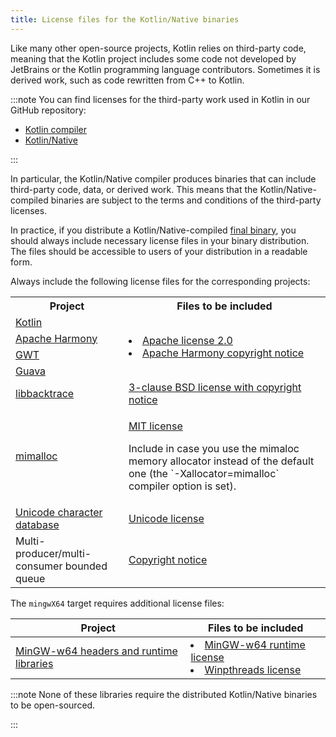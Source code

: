 ```yaml
---
title: License files for the Kotlin/Native binaries
---
```



Like many other open-source projects, Kotlin relies on third-party code, meaning that the Kotlin project includes some code
not developed by JetBrains or the Kotlin programming language contributors.
Sometimes it is derived work, such as code rewritten from C++ to Kotlin.

:::note
You can find licenses for the third-party work used in Kotlin in our GitHub repository:

* [Kotlin compiler](https://github.com/JetBrains/kotlin/tree/master/license/third_party)
* [Kotlin/Native](https://github.com/JetBrains/kotlin/tree/master/kotlin-native/licenses/third_party)

:::

In particular, the Kotlin/Native compiler produces binaries that can include third-party code, data, or derived work.
This means that the Kotlin/Native-compiled binaries are subject to the terms and conditions of the third-party licenses.

In practice, if you distribute a Kotlin/Native-compiled [final binary](multiplatform-build-native-binaries.md),
you should always include necessary license files in your binary distribution. The files should be accessible
to users of your distribution in a readable form.

Always include the following license files for the corresponding projects:
<table>
<tr>
      <th>Project</th>
      <th>Files to be included</th>
</tr>
<tr>
<td>
<a href="https://kotlinlang.org/">Kotlin</a>
</td>
<td rowspan="4">
<list>
<li><a href="https://github.com/JetBrains/kotlin/blob/master/license/LICENSE.txt">Apache license 2.0</a></li>
<li><a href="https://github.com/JetBrains/kotlin/blob/master/kotlin-native/licenses/third_party/harmony_NOTICE.txt">Apache Harmony copyright notice</a></li>
</list>
</td>
</tr>
<tr>
<td>
<a href="https://harmony.apache.org/">Apache Harmony</a>
</td>
</tr>
<tr>
<td>
<a href="https://www.gwtproject.org/">GWT</a>
</td>
</tr>
<tr>
<td>
<a href="https://guava.dev">Guava</a>
</td>
</tr>
<tr>
<td>
<a href="https://github.com/ianlancetaylor/libbacktrace">libbacktrace</a>
</td>
<td>
<a href="https://github.com/JetBrains/kotlin/blob/master/kotlin-native/licenses/third_party/libbacktrace_LICENSE.txt">3-clause BSD license with copyright notice</a>
</td>
</tr>
<tr>
<td>
<a href="https://github.com/microsoft/mimalloc">mimalloc</a>
</td>
<td>

<p>
   <a href="https://github.com/JetBrains/kotlin/blob/master/kotlin-native/licenses/third_party/mimalloc_LICENSE.txt">MIT license</a>
</p>
<p>
   Include in case you use the mimaloc memory allocator instead of the default one (the `-Xallocator=mimalloc` compiler option is set).
</p>
</td>
</tr>
<tr>
<td>
<a href="https://www.unicode.org/">Unicode character database</a>
</td>
<td>
<a href="https://github.com/JetBrains/kotlin/blob/master/kotlin-native/licenses/third_party/unicode_LICENSE.txt">Unicode license</a>
</td>
</tr>
<tr>
<td>
Multi-producer/multi-consumer bounded queue
</td>
<td>
<a href="https://github.com/JetBrains/kotlin/blob/master/kotlin-native/licenses/third_party/mpmc_queue_LICENSE.txt">Copyright notice</a>
</td>
</tr>
</table>

The `mingwX64` target requires additional license files:

| Project                                                               | Files to be included                                                                                                                                                                                                                                                                                                              | 
|-----------------------------------------------------------------------|-----------------------------------------------------------------------------------------------------------------------------------------------------------------------------------------------------------------------------------------------------------------------------------------------------------------------------------|
| [MinGW-w64 headers and runtime libraries](https://www.mingw-w64.org/) | <list><li><a href="https://sourceforge.net/p/mingw-w64/mingw-w64/ci/master/tree/COPYING.MinGW-w64-runtime/COPYING.MinGW-w64-runtime.txt">MinGW-w64 runtime license</a></li><li><a href="https://sourceforge.net/p/mingw-w64/mingw-w64/ci/master/tree/mingw-w64-libraries/winpthreads/COPYING">Winpthreads license</a></li></list> |
:::note
None of these libraries require the distributed Kotlin/Native binaries to be open-sourced.

:::
